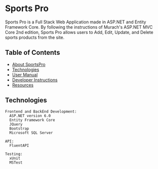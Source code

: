 # Sports Pro

Sports Pro is a Full Stack Web Application made in ASP.NET and Entity Framework Core. By following the instructions of Murach's ASP.NET MVC Core 2nd edition, Sports Pro allows users to Add, Edit, Update, and Delete sports products from the site.


## Table of Contents
- [About SportsPro](./docs/About.md)
- [Technologies](#technologies)
- [User Manual](./docs.User_Manual.md)
- [Developer Instructions](./docs/Developer_Instructions.md)
- [Resources](./docs/Resources.md)


## Technologies
```
Frontend and BackEnd Development: 
  ASP.NET version 6.0
  Entity Framework Core
  JQuery
  Bootstrap
  Microsoft SQL Server

API:
  FluentAPI

Testing:
  xUnit
  MSTest
```
